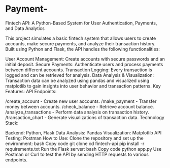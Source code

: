 # Payment-
Fintech API: A Python-Based System for User Authentication, Payments, and Data Analytics

This project simulates a basic fintech system that allows users to create accounts, make secure payments, and analyze their transaction history. Built using Python and Flask, the API handles the following functionalities:

User Account Management: Create accounts with secure passwords and an initial deposit.
Secure Payments: Authenticate users and process payments between different accounts.
Transaction Logging: Every transaction is logged and can be retrieved for analysis.
Data Analysis & Visualization: Transaction data can be analyzed using pandas and visualized using matplotlib to gain insights into user behavior and transaction patterns.
Key Features:
API Endpoints:

/create_account - Create new user accounts.
/make_payment - Transfer money between accounts.
/check_balance - Retrieve account balance.
/analyze_transactions - Perform data analysis on transaction history.
/transaction_chart - Generate visualizations of transaction data.
Technology Stack:

Backend: Python, Flask
Data Analysis: Pandas
Visualization: Matplotlib
API Testing: Postman
How to Use:
Clone the repository and set up the environment:
bash
Copy code
git clone <repo-url>
cd fintech-api
pip install -r requirements.txt
Run the Flask server:
bash
Copy code
python app.py
Use Postman or Curl to test the API by sending HTTP requests to various endpoints.

